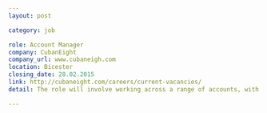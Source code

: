 ```yaml
---
layout: post

category: job

role: Account Manager
company: CubanEight
company_url: www.cubaneigh.com
location: Bicester
closing_date: 28.02.2015
link: http://cubaneight.com/careers/current-vacancies/
detail: The role will involve working across a range of accounts, with plenty of variety. Specific experience of B2B PR and/or the technology sector would be useful, but more important is a positive, can-do attitude and enthusiasm to deliver great work for your clients.

---
```

